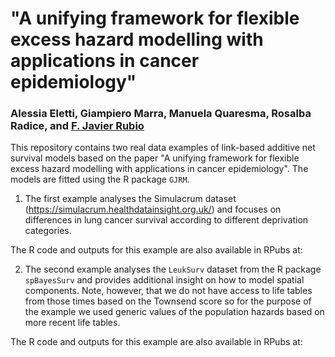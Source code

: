 # "A unifying framework for flexible excess hazard modelling with applications in cancer epidemiology"

### Alessia Eletti, Giampiero Marra, Manuela Quaresma, Rosalba Radice, and [F. Javier Rubio](https://sites.google.com/site/fjavierrubio67/)

This repository contains two real data examples of link-based additive net survival models based on the paper "A unifying framework for flexible excess hazard modelling with applications in cancer epidemiology". The models are fitted using the R package `GJRM`.

1. The first example analyses the Simulacrum dataset (https://simulacrum.healthdatainsight.org.uk/) and focuses on differences in lung cancer survival according to different deprivation categories.

The R code and outputs for this example are also available in RPubs at: 

2. The second example analyses the `LeukSurv` dataset from the R package `spBayesSurv` and provides additional insight on how to model spatial components. Note, however, that we do not have access to life tables from those times based on the Townsend score so for the purpose of the example we used generic values of the population hazards based on more recent life tables.

The R code and outputs for this example are also available in RPubs at: 
